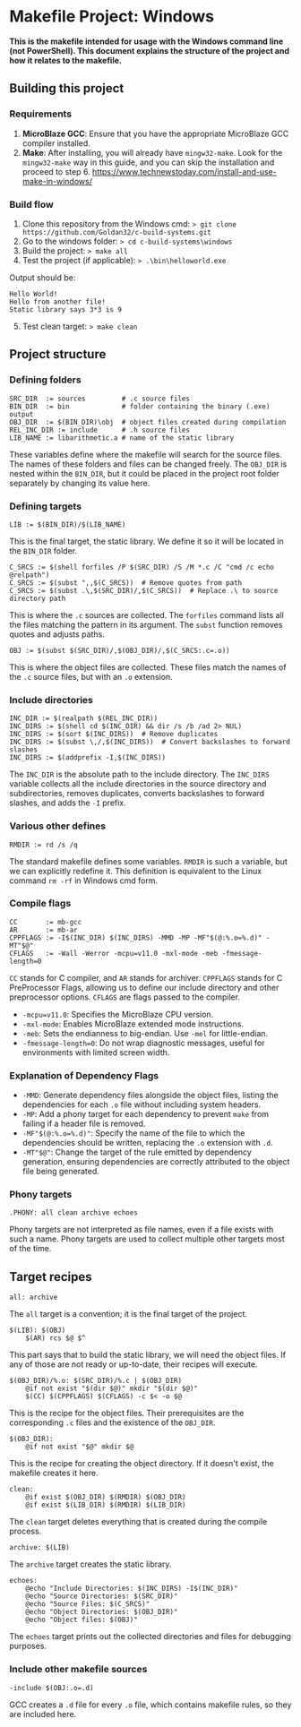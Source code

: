 # Makefile Project: Windows

**This is the makefile intended for usage with the Windows command line (not PowerShell). This document explains the structure of the project and how it relates to the makefile.**

## Building this project

### Requirements

1. **MicroBlaze GCC**: Ensure that you have the appropriate MicroBlaze GCC compiler installed.
2. **Make**: After installing, you will already have `mingw32-make`. Look for the `mingw32-make` way in this guide, and you can skip the installation and proceed to step 6. https://www.technewstoday.com/install-and-use-make-in-windows/

### Build flow

1. Clone this repository from the Windows cmd: `> git clone https://github.com/Goldan32/c-build-systems.git`
2. Go to the windows folder: `> cd c-build-systems\windows`
3. Build the project: `> make all`
4. Test the project (if applicable): `> .\bin\helloworld.exe`

Output should be:

```
Hello World!
Hello from another file!
Static library says 3*3 is 9
```

5. Test clean target: `> make clean`

## Project structure

### Defining folders

```
SRC_DIR  := sources         # .c source files
BIN_DIR  := bin             # folder containing the binary (.exe) output
OBJ_DIR  := $(BIN_DIR)\obj  # object files created during compilation
REL_INC_DIR := include      # .h source files
LIB_NAME := libarithmetic.a # name of the static library
```

These variables define where the makefile will search for the source files. The names of these folders and files can be changed freely. The `OBJ_DIR` is nested within the `BIN_DIR`, but it could be placed in the project root folder separately by changing its value here.

### Defining targets

```
LIB := $(BIN_DIR)/$(LIB_NAME)
```

This is the final target, the static library. We define it so it will be located in the `BIN_DIR` folder.

```
C_SRCS := $(shell forfiles /P $(SRC_DIR) /S /M *.c /C "cmd /c echo @relpath")
C_SRCS := $(subst ",,$(C_SRCS))  # Remove quotes from path
C_SRCS := $(subst .\,$(SRC_DIR)/,$(C_SRCS))  # Replace .\ to source directory path
```

This is where the `.c` sources are collected. The `forfiles` command lists all the files matching the pattern in its argument. The `subst` function removes quotes and adjusts paths.

```
OBJ := $(subst $(SRC_DIR)/,$(OBJ_DIR)/,$(C_SRCS:.c=.o))
```

This is where the object files are collected. These files match the names of the `.c` source files, but with an `.o` extension.

### Include directories

```
INC_DIR := $(realpath $(REL_INC_DIR))
INC_DIRS := $(shell cd $(INC_DIR) && dir /s /b /ad 2> NUL)
INC_DIRS := $(sort $(INC_DIRS))  # Remove duplicates
INC_DIRS := $(subst \,/,$(INC_DIRS))  # Convert backslashes to forward slashes
INC_DIRS := $(addprefix -I,$(INC_DIRS))
```

The `INC_DIR` is the absolute path to the include directory. The `INC_DIRS` variable collects all the include directories in the source directory and subdirectories, removes duplicates, converts backslashes to forward slashes, and adds the `-I` prefix.

### Various other defines

```
RMDIR := rd /s /q
```

The standard makefile defines some variables. `RMDIR` is such a variable, but we can explicitly redefine it. This definition is equivalent to the Linux command `rm -rf` in Windows cmd form.

### Compile flags

```
CC       := mb-gcc
AR       := mb-ar
CPPFLAGS := -I$(INC_DIR) $(INC_DIRS) -MMD -MP -MF"$(@:%.o=%.d)" -MT"$@"
CFLAGS   := -Wall -Werror -mcpu=v11.0 -mxl-mode -meb -fmessage-length=0
```

`CC` stands for C compiler, and `AR` stands for archiver. `CPPFLAGS` stands for C PreProcessor Flags, allowing us to define our include directory and other preprocessor options. `CFLAGS` are flags passed to the compiler.

- `-mcpu=v11.0`: Specifies the MicroBlaze CPU version.
- `-mxl-mode`: Enables MicroBlaze extended mode instructions.
- `-meb`: Sets the endianness to big-endian. Use `-mel` for little-endian.
- `-fmessage-length=0`: Do not wrap diagnostic messages, useful for environments with limited screen width.

### Explanation of Dependency Flags

- `-MMD`: Generate dependency files alongside the object files, listing the dependencies for each `.o` file without including system headers.
- `-MP`: Add a phony target for each dependency to prevent `make` from failing if a header file is removed.
- `-MF"$(@:%.o=%.d)"`: Specify the name of the file to which the dependencies should be written, replacing the `.o` extension with `.d`.
- `-MT"$@"`: Change the target of the rule emitted by dependency generation, ensuring dependencies are correctly attributed to the object file being generated.

### Phony targets

```
.PHONY: all clean archive echoes
```

Phony targets are not interpreted as file names, even if a file exists with such a name. Phony targets are used to collect multiple other targets most of the time.

## Target recipes

```
all: archive
```

The `all` target is a convention; it is the final target of the project.

```
$(LIB): $(OBJ)
	$(AR) rcs $@ $^
```

This part says that to build the static library, we will need the object files. If any of those are not ready or up-to-date, their recipes will execute.

```
$(OBJ_DIR)/%.o: $(SRC_DIR)/%.c | $(OBJ_DIR)
	@if not exist "$(dir $@)" mkdir "$(dir $@)"
	$(CC) $(CPPFLAGS) $(CFLAGS) -c $< -o $@
```

This is the recipe for the object files. Their prerequisites are the corresponding `.c` files and the existence of the `OBJ_DIR`.

```
$(OBJ_DIR):
	@if not exist "$@" mkdir $@
```

This is the recipe for creating the object directory. If it doesn't exist, the makefile creates it here.

```
clean:
	@if exist $(OBJ_DIR) $(RMDIR) $(OBJ_DIR)
	@if exist $(LIB_DIR) $(RMDIR) $(LIB_DIR)
```

The `clean` target deletes everything that is created during the compile process.

```
archive: $(LIB)
```

The `archive` target creates the static library.

```
echoes:
	@echo "Include Directories: $(INC_DIRS) -I$(INC_DIR)"
	@echo "Source Directories: $(SRC_DIR)"
	@echo "Source Files: $(C_SRCS)"
	@echo "Object Directories: $(OBJ_DIR)"
	@echo "Object files: $(OBJ)"
```

The `echoes` target prints out the collected directories and files for debugging purposes.

### Include other makefile sources

```
-include $(OBJ:.o=.d)
```

GCC creates a `.d` file for every `.o` file, which contains makefile rules, so they are included here.
